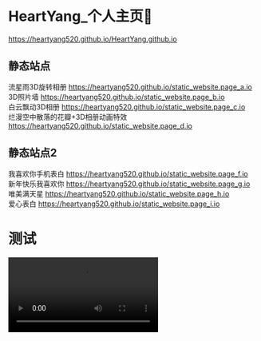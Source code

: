 # HeartYang_个人主页🤡
https://heartyang520.github.io/HeartYang.github.io
## 静态站点
流星雨3D旋转相册  https://heartyang520.github.io/static_website.page_a.io  
3D照片墙  https://heartyang520.github.io/static_website.page_b.io  
白云飘动3D相册  https://heartyang520.github.io/static_website.page_c.io  
烂漫空中散落的花瓣+3D相册动画特效  https://heartyang520.github.io/static_website.page_d.io  
## 静态站点2
我喜欢你手机表白 https://heartyang520.github.io/static_website.page_f.io  
新年快乐我喜欢你 https://heartyang520.github.io/static_website.page_g.io  
唯美满天星 https://heartyang520.github.io/static_website.page_h.io  
爱心表白 https://heartyang520.github.io/static_website.page_i.io
# 测试
<video src="https://github.com/heartyang520/HeartYang.github.io/assets/51397676/0f2dc372-d9b0-4017-bbe4-ad979fa892c8">
# 测试
![a](https://github.com/heartyang520/HeartYang.github.io/assets/51397676/b71a43a2-8d43-4d46-bafe-7bc7991eb28d)
